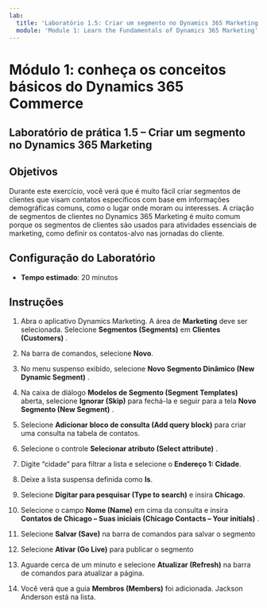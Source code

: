 ```yaml
---
lab:
  title: 'Laboratório 1.5: Criar um segmento no Dynamics 365 Marketing'
  module: 'Module 1: Learn the Fundamentals of Dynamics 365 Marketing'
---
```


<a name="module-1-learn-the-fundamentals-of-dynamics-365-marketing"></a>Módulo 1: conheça os conceitos básicos do Dynamics 365 Commerce
========================

## <a name="practice-lab-15---create-a-segment-in-dynamics-365-marketing"></a>Laboratório de prática 1.5 – Criar um segmento no Dynamics 365 Marketing

## <a name="objectives"></a>Objetivos

Durante este exercício, você verá que é muito fácil criar segmentos de clientes que visam contatos específicos com base em informações demográficas comuns, como o lugar onde moram ou interesses. A criação de segmentos de clientes no Dynamics 365 Marketing é muito comum porque os segmentos de clientes são usados para atividades essenciais de marketing, como definir os contatos-alvo nas jornadas do cliente.

## <a name="lab-setup"></a>Configuração do Laboratório

  - **Tempo estimado**: 20 minutos

## <a name="instructions"></a>Instruções


1. Abra o aplicativo Dynamics Marketing. A área de **Marketing** deve ser selecionada. Selecione **Segmentos (Segments)** em **Clientes (Customers)** .

2. Na barra de comandos, selecione **Novo**.

3. No menu suspenso exibido, selecione **Novo Segmento Dinâmico (New Dynamic Segment)** .

4. Na caixa de diálogo **Modelos de Segmento (Segment Templates)** aberta, selecione **Ignorar (Skip)** para fechá-la e seguir para a tela **Novo Segmento (New Segment)** .

5. Selecione **Adicionar bloco de consulta (Add query block)** para criar uma consulta na tabela de contatos. 

6. Selecione o controle **Selecionar atributo (Select attribute)** .

7. Digite “cidade” para filtrar a lista e selecione o **Endereço 1: Cidade**.

8. Deixe a lista suspensa definida como **Is**. 

9. Selecione **Digitar para pesquisar (Type to search)** e insira **Chicago**.

10. Selecione o campo **Nome (Name)** em cima da consulta e insira **Contatos de Chicago – Suas iniciais (Chicago Contacts – Your initials)** .

11. Selecione **Salvar (Save)** na barra de comandos para salvar o segmento

12. Selecione **Ativar (Go Live)** para publicar o segmento 

13. Aguarde cerca de um minuto e selecione **Atualizar (Refresh)** na barra de comandos para atualizar a página. 

14. Você verá que a guia **Membros (Members)** foi adicionada. Jackson Anderson está na lista.
